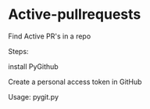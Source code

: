 # Active-pullrequests
Find Active PR's in a repo

Steps:

install PyGithub

Create a personal access token in GitHub

Usage: pygit.py 


